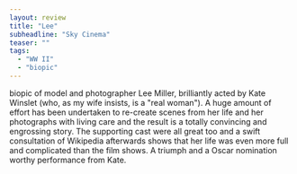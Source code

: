 ```yaml
---
layout: review
title: "Lee"
subheadline: "Sky Cinema"
teaser: ""
tags:
  - "WW II"
  - "biopic"
---
```


 biopic of model and photographer Lee Miller, brilliantly acted by Kate Winslet
 (who, as my wife insists, is a "real woman"). A huge amount of effort has been
 undertaken to re-create scenes from her life and her photographs with living
 care and the result is a totally convincing and engrossing story. The
 supporting cast were all great too and a swift consultation of Wikipedia
 afterwards shows that her life was even more full and complicated than the
 film shows. A triumph and a Oscar nomination worthy performance from Kate.
